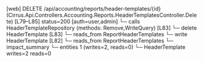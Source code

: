 [web] DELETE /api/accounting/reports/header-templates/{id}  (Cirrus.Api.Controllers.Accounting.Reports.HeaderTemplatesController.Delete)  [L79–L85] status=200 [auth=user,admin]
  └─ calls HeaderTemplateRepository (methods: Remove,WriteQuery) [L83]
  └─ delete HeaderTemplate [L83]
    └─ reads_from ReportHeaderTemplates
  └─ write HeaderTemplate [L82]
    └─ reads_from ReportHeaderTemplates
  └─ impact_summary
    └─ entities 1 (writes=2, reads=0)
      └─ HeaderTemplate writes=2 reads=0

